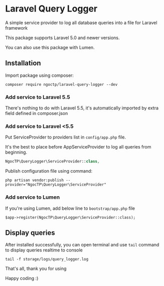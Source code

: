 # Laravel Query Logger
A simple service provider to log all database queries into a file for Laravel framework

This package supports Laravel 5.0 and newer versions.

You can also use this package with Lumen. 

## Installation

Import package using composer:

```shell
composer require ngoctp/laravel-query-logger --dev
```

### Add service to Laravel 5.5

There's nothing to do with Laravel 5.5, it's automatically imported by extra field defined in composer.json

### Add service to Laravel <5.5

Put ServiceProvider to providers list in `config/app.php` file. 

It's the best to place before AppServiceProvider to log all queries from beginning.

```php
NgocTP\QueryLogger\ServiceProvider::class,
```

Publish configuration file using command:

```shell
php artisan vendor:publish --provider="NgocTP\QueryLogger\ServiceProvider"
```

### Add service to Lumen

If you're using Lumen, add below line to `bootstrap/app.php` file

```
$app->register(NgocTP\QueryLogger\ServiceProvider::class);
```


## Display queries

After installed successfully, you can open terminal and use `tail` command to display queries realtime to console

```
tail -f storage/logs/query_logger.log
```

That's all, thank you for using

Happy coding :)
